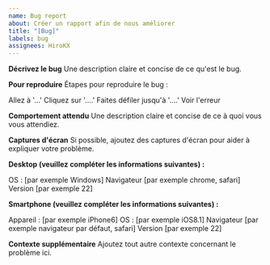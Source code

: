 ```yaml
---
name: Bug report
about: Créer un rapport afin de nous améliorer
title: "[Bug]"
labels: bug
assignees: HiroKX
---
```


**Décrivez le bug**
Une description claire et concise de ce qu'est le bug.

**Pour reproduire**
Étapes pour reproduire le bug :

Allez à '...'
Cliquez sur '....'
Faites défiler jusqu'à '....'
Voir l'erreur

**Comportement attendu**
Une description claire et concise de ce à quoi vous vous attendiez.

**Captures d'écran**
Si possible, ajoutez des captures d'écran pour aider à expliquer votre problème.

**Desktop (veuillez compléter les informations suivantes) :**

OS : [par exemple Windows]
Navigateur [par exemple chrome, safari]
Version [par exemple 22]

**Smartphone (veuillez compléter les informations suivantes) :**

Appareil : [par exemple iPhone6]
OS : [par exemple iOS8.1]
Navigateur [par exemple navigateur par défaut, safari]
Version [par exemple 22]

**Contexte supplémentaire**
Ajoutez tout autre contexte concernant le problème ici.
